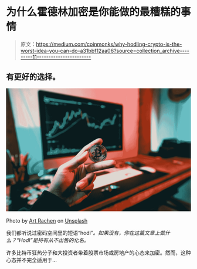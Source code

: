 # 为什么霍德林加密是你能做的最糟糕的事情

> 原文：<https://medium.com/coinmonks/why-hodling-crypto-is-the-worst-idea-you-can-do-a31bbf12aa06?source=collection_archive---------11----------------------->

## 有更好的选择。

![](img/ed34796928688edb173ee8c343778a12.png)

Photo by [Art Rachen](https://unsplash.com/@artrachen?utm_source=medium&utm_medium=referral) on [Unsplash](https://unsplash.com?utm_source=medium&utm_medium=referral)

我们都听说过密码空间里的短语“hodl”*。如果没有，你在这篇文章上做什么？“Hodl”是持有从不出售的化名。*

许多比特币狂热分子和大投资者带着股票市场或房地产的心态来加密。然而，这种心态并不完全适用于…